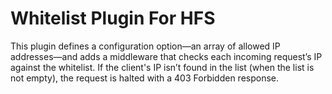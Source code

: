 # Whitelist Plugin For HFS
This plugin defines a configuration option—an array of allowed IP addresses—and adds a middleware that checks each incoming request’s IP against the whitelist. If the client's IP isn’t found in the list (when the list is not empty), the request is halted with a 403 Forbidden response.
